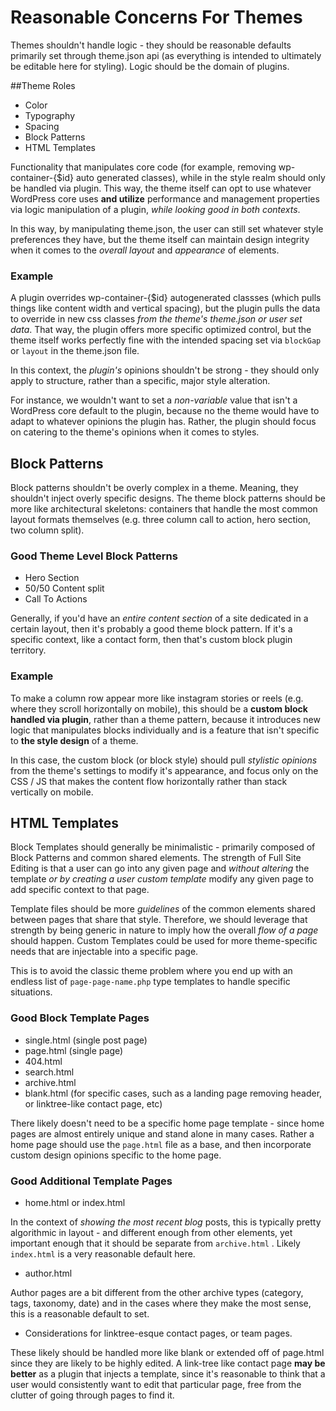 # Reasonable Concerns For Themes

Themes shouldn't handle logic - they should be reasonable defaults primarily set through theme.json api (as everything is intended to ultimately be editable here for styling).
Logic should be the domain of plugins. 

##Theme Roles

 - Color 
 - Typography
 - Spacing
 - Block Patterns
 - HTML Templates

Functionality that manipulates core code (for example, removing wp-container-{$id} auto generated classes), while in the style
realm should only be handled via plugin. This way, the theme itself can opt to use whatever WordPress core uses **and utilize** performance
and management properties via logic manipulation of a plugin, _while looking good in both contexts_.

In this way, by manipulating theme.json, the user can still set whatever style preferences they have, but the theme itself can maintain
design integrity when it comes to the _overall layout_ and _appearance_ of elements.

### Example

A plugin overrides wp-container-{$id} autogenerated classses (which pulls things like content width and vertical spacing), but
the plugin pulls the data to override in new css classes _from the theme's theme.json or user set data_. That way, the plugin offers
more specific optimized control, but the theme itself works perfectly fine with the intended spacing set via ```blockGap``` or ```layout```
in the theme.json file. 

In this context, the _plugin's_ opinions shouldn't be strong - they should only apply to structure, rather than a specific, major style alteration.

For instance, we wouldn't want to set a _non-variable_ value that isn't a WordPress core default to the plugin, because no the theme
would have to adapt to whatever opinions the plugin has. Rather, the plugin should focus on catering to the theme's opinions when it comes
to styles.

## Block Patterns

Block patterns shouldn't be overly complex in a theme. Meaning, they shouldn't inject overly specific designs. The theme block patterns should be more like
architectural skeletons: containers that handle the most common layout formats themselves (e.g. three column call to action, hero section, two column split).

### Good Theme Level Block Patterns

- Hero Section 
- 50/50 Content split
- Call To Actions

Generally, if you'd have an _entire content section_ of a site dedicated in a certain layout, then it's probably a good theme block pattern. If it's a specific context, like a contact form, then that's custom block plugin territory.

### Example
To make a column row appear more like instagram stories or reels (e.g. where they scroll horizontally on mobile), this should be a **custom block handled via plugin**, rather than
a theme pattern, because it introduces new logic that manipulates blocks individually and is a feature that isn't specific to **the style design** of a theme.

In this case, the custom block (or block style) should pull _stylistic opinions_ from the theme's settings to modify it's appearance, and focus only on the CSS / JS that makes the content
flow horizontally rather than stack vertically on mobile. 

## HTML Templates
Block Templates should generally be minimalistic - primarily composed of Block Patterns and common shared elements. The strength of Full Site Editing
is that a user can go into any given page and _without altering_ the template _or by creating a user custom template_ modify any given page to add specific
context to that page. 

Template files should be more _guidelines_ of the common elements shared between pages that share that style. Therefore, we should leverage that strength by being
generic in nature to imply how the overall _flow of a page_ should happen. Custom Templates could be used for more theme-specific needs that are injectable into a specific page.

This is to avoid the classic theme problem where you end up with an endless list of ```page-page-name.php``` type templates to handle specific situations.

### Good Block Template Pages

- single.html (single post page)
- page.html (single page)
- 404.html
- search.html
- archive.html
- blank.html (for specific cases, such as a landing page removing header, or linktree-like contact page, etc)

There likely doesn't need to be a specific home page template - since home pages are almost entirely unique and stand alone in many cases. Rather a home page
should use the ```page.html``` file as a base, and then incorporate custom design opinions specific to the home page.

### Good Additional Template Pages

- home.html or index.html

In the context of _showing the most recent blog_ posts, this is typically pretty algorithmic in layout - and different enough from other elements, yet important enough
that it should be separate from ```archive.html``` . Likely ```index.html``` is a very reasonable default here.

- author.html

Author pages are a bit different from the other archive types (category, tags, taxonomy, date) and in the cases where they make the most sense, this is a reasonable default to set.

- Considerations for linktree-esque contact pages, or team pages.

These likely should be handled more like blank or extended off of page.html since they are likely to be highly edited. A link-tree like
contact page **may be better** as a plugin that injects a template, since it's reasonable to think that a user would consistently want to edit
that particular page, free from the clutter of going through pages to find it.
